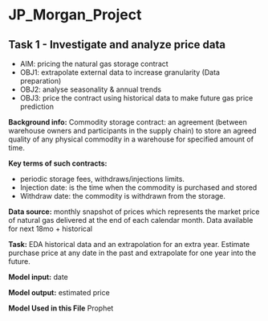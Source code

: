 # JP_Morgan_Project
## Task 1 - Investigate and analyze price data



* AIM: pricing the natural gas storage contract
* OBJ1: extrapolate external data to increase granularity (Data preparation)
* OBJ2: analyse seasonality & annual trends 
* OBJ3: price the contract using historical data to make future gas price prediction


**Background info:**
Commodity storage contract: an agreement (between warehouse owners and participants in the supply chain) to store an agreed quality of any physical commodity in a warehouse for specified amount of time.

**Key terms of such contracts:** 
*  periodic storage fees, withdraws/injections limits.
*  Injection date: is the time when the commodity is purchased and stored
*  Withdraw date: the commodity is withdrawn from the storage.

**Data source:** monthly snapshot of prices which represents the market price of natural gas delivered at the end of each calendar month.
Data available for next 18mo + historical

**Task:** EDA historical data and an extrapolation for an extra year.
Estimate purchase price at any date in the past and extrapolate for one year into the future.

**Model input:** date

**Model output:** estimated price

**Model Used in this File** Prophet 

